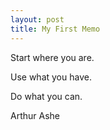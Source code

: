 ```yaml
---
layout: post
title: My First Memo
---
```


Start where you are.

Use what you have.

Do what you can.


Arthur Ashe
